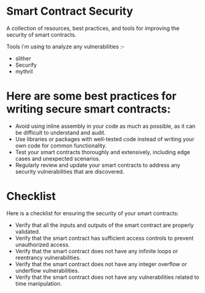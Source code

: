 # Smart Contract Security 
A collection of resources, best practices, and tools for improving the security of smart contracts.

Tools i'm using to analyze any vulnerabilities :-
- slither 
- Securify 
- mythril 

# Here are some best practices for writing secure smart contracts:

- Avoid using inline assembly in your code as much as possible, 
   as it can be difficult to understand and audit.
- Use libraries or packages with well-tested code instead of
   writing your own code for common functionality.
- Test your smart contracts thoroughly and extensively, including edge 
   cases and unexpected scenarios.
- Regularly review and update your smart contracts to address any 
  security vulnerabilities that are discovered.


# Checklist
 Here is a checklist for ensuring the security of your smart contracts:

- Verify that all the inputs and outputs of the smart contract are properly validated.
- Verify that the smart contract has sufficient access controls to prevent unauthorized access.
- Verify that the smart contract does not have any infinite loops or reentrancy vulnerabilities.
- Verify that the smart contract does not have any integer overflow or underflow vulnerabilities.
- Verify that the smart contract does not have any vulnerabilities related to time manipulation. 